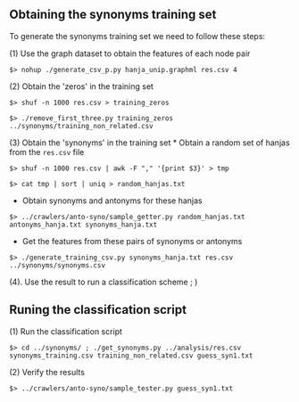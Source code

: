 ## Obtaining the synonyms training set
To generate the synonyms training set we need to follow these steps:

(1) Use the graph dataset to obtain the features of each node pair

`$> nohup ./generate_csv_p.py hanja_unip.graphml res.csv 4`

(2) Obtain the 'zeros' in the training set

`$> shuf -n 1000 res.csv > training_zeros`

`$> ./remove_first_three.py training_zeros ../synonyms/training_non_related.csv`

(3) Obtain the 'synonyms' in the training set
    * Obtain a random set of hanjas from the `res.csv` file

`$> shuf -n 1000 res.csv | awk -F "," '{print $3}' > tmp`

`$> cat tmp | sort | uniq > random_hanjas.txt`

* Obtain synonyms and antonyms for these hanjas

`$> ../crawlers/anto-syno/sample_getter.py random_hanjas.txt antonyms_hanja.txt synonyms_hanja.txt`

* Get the features from these pairs of synonyms or antonyms

`$> ./generate_training_csv.py synonyms_hanja.txt res.csv ../synonyms/synonyms.csv`

(4). Use the result to run a classification scheme ; )

## Runing the classification script

(1) Run the classification script

`$> cd ../synonyms/ ; ./get_synonyms.py ../analysis/res.csv synonyms_training.csv training_non_related.csv guess_syn1.txt`

(2) Verify the results

`$> ../crawlers/anto-syno/sample_tester.py guess_syn1.txt`
